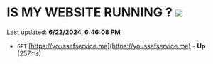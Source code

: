 # IS MY WEBSITE RUNNING ? [![](https://img.shields.io/static/v1?label=Sponsor&message=%E2%9D%A4&logo=GitHub&color=%23fe8e86)](https://github.com/sponsors/Youssef-Lehmam)

Last updated: **6/22/2024, 6:46:08 PM**

- `GET` [https://youssefservice.me](https://youssefservice.me) - **Up** (257ms)
